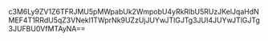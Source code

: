 c3M6Ly9ZV1Z6TFRJMU5pMWpabUk2WmpobU4yRkRlbU5RUzJKelJqaHdNMEF4T1RRdU5qZ3VNekl1TWprNk9UZzUjJUYwJTlGJTg3JUI4JUYwJTlGJTg3JUFBU0VfMTAyNA==
